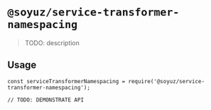 # `@soyuz/service-transformer-namespacing`

> TODO: description

## Usage

```
const serviceTransformerNamespacing = require('@soyuz/service-transformer-namespacing');

// TODO: DEMONSTRATE API
```
